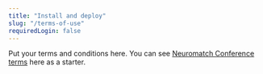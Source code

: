 ```yaml
---
title: "Install and deploy"
slug: "/terms-of-use"
requiredLogin: false
---
```


Put your terms and conditions here. You can see [Neuromatch Conference terms](https://neuromatch.io/terms-of-use)
here as a starter.
